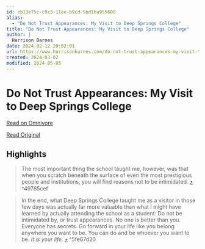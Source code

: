 ```yaml
---
id: eb13ef5c-c9c3-11ee-b9cd-5bd1ba955608
alias:
  - "Do Not Trust Appearances: My Visit to Deep Springs College"
title: "Do Not Trust Appearances: My Visit to Deep Springs College"
author: |
  Harrison Barnes
date: 2024-02-12 20:02:01
url: https://www.harrisonbarnes.com/do-not-trust-appearances-my-visit-to-deep-springs-college/
created: 2024-03-02
modified: 2024-05-05
---
```


# Do Not Trust Appearances: My Visit to Deep Springs College

[Read on Omnivore](https://omnivore.app/me/do-not-trust-appearances-my-visit-to-deep-springs-college-18d9e271b01)

[Read Original](https://www.harrisonbarnes.com/do-not-trust-appearances-my-visit-to-deep-springs-college/)

## Highlights

> The most important thing the school taught me, however, was that when you scratch beneath the surface of even the most prestigious people and institutions, you will find reasons not to be intimidated. [⤴️](https://omnivore.app/me/do-not-trust-appearances-my-visit-to-deep-springs-college-18d9e271b01#49785cef-fb02-4b63-817d-80a54bed9c8b)  ^49785cef

> In the end, what Deep Springs College taught me as a visitor in those few days was actually far more valuable than what I might have learned by actually attending the school as a student: Do not be intimidated by, or trust appearances. No one is better than you. Everyone has secrets. Go forward in your life like you belong anywhere you want to be. You can do and be whoever you want to be.   _It is your life._ [⤴️](https://omnivore.app/me/do-not-trust-appearances-my-visit-to-deep-springs-college-18d9e271b01#5fe67d20-77e7-49e7-ba01-d9d547c6595d)  ^5fe67d20


